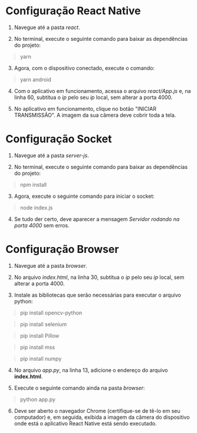 # Configuração React Native

1) Navegue até a pasta <i>react</i>.

2) No terminal, execute o seguinte comando para baixar as dependências do projeto:

> yarn

3) Agora, com o dispositivo conectado, execute o comando:

> yarn android

4) Com o aplicativo em funcionamento, acessa o arquivo <i>react/App.js</i> e, na linha 60, subtitua o <i>ip</i> pelo seu <i>ip</i> local, sem alterar a porta 4000.

5) No aplicativo em funcionamento, clique no botão "INICIAR TRANSMISSÃO". A imagem da sua câmera deve cobrir toda a tela.

# Configuração Socket

1) Navegue até a pasta <i>server-js</i>.

2) No terminal, execute o seguinte comando para baixar as dependências do projeto:

> npm install

3) Agora, execute o seguinte comando para iniciar o socket:

> node index.js

4) Se tudo der certo, deve aparecer a mensagem <i>Servidor rodando na porta 4000</i> sem erros.

# Configuração Browser

1) Navegue até a pasta <i>browser</i>.

2) No arquivo <i>index.html</i>, na linha 30, subtitua o <i>ip</i> pelo seu <i>ip</i> local, sem alterar a porta 4000.

3) Instale as bibliotecas que serão necessárias para executar o arquivo python:

> pip install opencv-python

> pip install selenium

> pip install Pillow

> pip install mss

> pip install numpy

4) No arquivo <i>app.py</i>, na linha 13, adicione o endereço do arquivo <b>index.html</b>.

5) Execute o seguinte comando ainda na pasta <i>browser</i>:

> python app.py

6) Deve ser aberto o navegador Chrome (certifique-se de tê-lo em seu computador) e, em seguida, exibida a imagem da câmera do dispositivo onde está o aplicativo React Native está sendo executado.